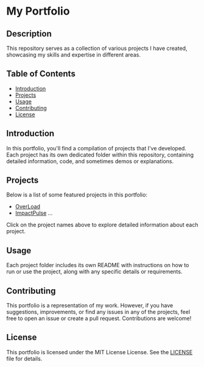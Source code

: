 # My Portfolio

<!-- ![Portfolio Banner](link_to_your_image.png) -->

## Description

This repository serves as a collection of various projects I have created, showcasing my skills and expertise in different areas.

## Table of Contents

- [Introduction](#introduction)
- [Projects](#projects)
- [Usage](#usage)
- [Contributing](#contributing)
- [License](#license)

## Introduction

In this portfolio, you'll find a compilation of projects that I've developed. Each project has its own dedicated folder within this repository, containing detailed information, code, and sometimes demos or explanations.

## Projects

Below is a list of some featured projects in this portfolio:

- [OverLoad](overload/README.md)
- [ImpactPulse](https://github.com/alexrollings/women_plusplus/blob/main/README.md)
  ...

Click on the project names above to explore detailed information about each project.

## Usage

Each project folder includes its own README with instructions on how to run or use the project, along with any specific details or requirements.

## Contributing

This portfolio is a representation of my work. However, if you have suggestions, improvements, or find any issues in any of the projects, feel free to open an issue or create a pull request. Contributions are welcome!

## License

This portfolio is licensed under the MIT License License. See the [LICENSE](LICENSE) file for details.

